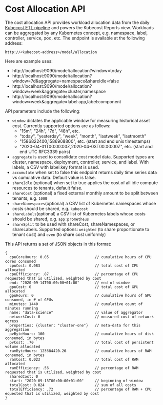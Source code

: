 # Cost Allocation API

The cost allocation API provides workload allocation data from the daily [Kubecost ETL pipeline](https://github.com/kubecost/docs/blob/master/allocation-api.md#caching-overview) and powers the Kubecost Reports view. Workloads can be aggregated by any Kubernetes concept, e.g. namespace, label, controller, service, pod, etc. The endpoint is available at the following address:

`http://<kubecost-address>/model/allocation`

Here are example uses:

* http://localhost:9090/model/allocation?window=today
* http://localhost:9090/model/allocation?window=7d&aggregate=namespace&shareIdle=false
* http://localhost:9090/model/allocation?window=week&aggregate=cluster,namespace 
* http://localhost:9090/model/allocation?window=week&aggregate=label:app,label:component

API parameters include the following:

* `window` dictates the applicable window for measuring historical asset cost. Currently supported options are as follows:
  * "15m", "24h", "7d", "48h", etc. 
  * "today", "yesterday", "week", "month", "lastweek", "lastmonth"
  * "1586822400,1586908800", etc. (start and end unix timestamps)
  * "2020-04-01T00:00:00Z,2020-04-03T00:00:00Z", etc. (start and end UTC RFC3339 pairs)
* `aggregate` is used to consolidate cost model data. Supported types are cluster, namespace, deployment, controller, service, and label. With labels, a CSV with label:key format is used.
* `accumulate` when set to false this endpoint returns daily time series data vs cumulative data. Default value is false.
* `shareIdle` (optional) when set to true applies the cost of all idle compute resources to tenants, default false.
* `shareCost` (optional) a fixed external monthly amount to be split between tenants, e.g. `1000`
* `shareNamespaces`(optional) a CSV list of Kubernetes namespaces whose costs should be shared, e.g. `kubecost`
* `shareLabels`(optional) a CSV list of Kubernetes labels whose costs should be shared, e.g. `app:prometheus`
* `shareSplit` to be used with shareCost, shareNamespaces, or shareLabels. Supported options: `weighted` (to share proportionate to tenant cost) and `even` (to share cost uniformly)

This API returns a set of JSON objects in this format:

```
{
  cpuCoreHours: 0.05                     // cumulative hours of CPU cores consumed
  cpuCost: 0.083                         // total cost of CPU allocated
  cpuEfficiency: .87                     // percentage of CPU requested that is utilized, weighted by cost
  end: "2020-09-14T00:00:00+01:00"       // end of window
  gpuCost: 0                             // total cost of GPU allocated 
  gpuHours: 0                            // cumulative hours of GPU consumed, in # of GPUs
  minutes: 1440                          // cumulative count of minutes running
  name: "data-science"                   // value of aggregator 
  networkCost: 0                         // measured cost of network egress
  properties: {cluster: "cluster-one"}   // meta-data for this aggregation
  pvByteHours: 100                       // cumulative hours of disk consumed, in bytes
  pvCost: .70                            // total cost of persistent volume allocated
  ramByteHours: 123684420.26             // cumulative hours of RAM consumed, in bytes
  ramCost: 0.023                         // total cost of RAM allocated
  ramEfficiency: .56                     // percentage of RAM requested that is utilized, weighted by cost
  sharedCost: 0
  start: "2020-09-13T00:00:00+01:00"     // beginning of window
  totalCost: 0.024                       // sum of all costs
  totalEfficiency: .72                   // percentage of RAM + CPU equested that is utilized, weighted by cost
}
```
